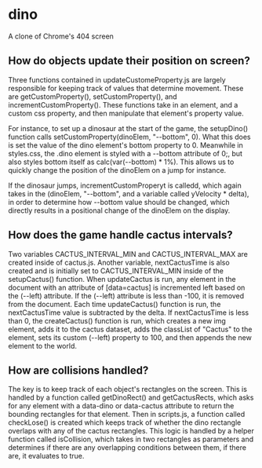 # dino
A clone of Chrome's 404 screen


## How do objects update their position on screen? 
Three functions contained in updateCustomeProperty.js are largely responsible for keeping track of values that determine movement. These are getCustomProperty(), setCustomProperty(), and incrementCustomProperty(). These functions take in an element, and a custom css property, and then manipulate that element's property value. 

For instance, to set up a dinosaur at the start of the game, the setupDino() function calls setCustomProperty(dinoElem, "--bottom", 0). What this does is set the value of the dino element's bottom property to 0. Meanwhile in styles.css, the .dino element is styled with a --bottom attribute of 0;, but also styles bottom itself as calc(var(--bottom) * 1%). This allows us to quickly change the position of the dinoElem on a jump for instance. 

If the dinosaur jumps, incrementCustomProperyt is calledd, which again takes in the (dinoElem, "--bottom", and a variable called yVelocity * delta), in order to determine how --bottom value should be changed, which directly results in a positional change of the dinoElem on the display. 

## How does the game handle cactus intervals? 
Two variables CACTUS_INTERVAL_MIN and CACTUS_INTERVAL_MAX are created inside of cactus.js. Another variable, nextCactusTime is also created and is initially set to CACTUS_INTERVAL_MIN inside of the setupCactus() function. When updateCactus is run, any element in the document with an attribute of [data=cactus] is incremented left based on the (--left) attribute. If the (--left) attribute is less than -100, it is removed from the document. Each time updateCactus() function is run, the nextCactusTime value is subtracted by the delta. If nextCactusTime is less than 0, the createCactus() function is run, which creates a new img element, adds it to the cactus dataset, adds the classList of "Cactus" to the element, sets its custom (--left) property to 100, and then appends the new element to the world. 


## How are collisions handled? 
The key is to keep track of each object's rectangles on the screen. This is handled by a function called getDinoRect() and getCactusRects, which asks for any element with a data-dino or data-cactus attribute to return the bounding rectangles for that element. Then in scripts.js, a function called checkLose() is created which keeps track of whether the dino rectangle overlaps with any of the cactus rectangles. This logic is handled by a helper function called isCollision, which takes in two rectangles as parameters and determines if there are any overlapping conditions between them, if there are, it evaluates to true. 

